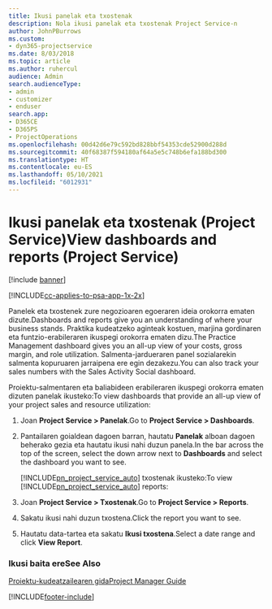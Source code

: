 ```yaml
---
title: Ikusi panelak eta txostenak
description: Nola ikusi panelak eta txostenak Project Service-n
author: JohnPBurrows
ms.custom:
- dyn365-projectservice
ms.date: 8/03/2018
ms.topic: article
ms.author: ruhercul
audience: Admin
search.audienceType:
- admin
- customizer
- enduser
search.app:
- D365CE
- D365PS
- ProjectOperations
ms.openlocfilehash: 00d42d6e79c592bd828bbf54353cde52900d288d
ms.sourcegitcommit: 40f68387f594180af64a5e5c748b6efa188bd300
ms.translationtype: HT
ms.contentlocale: eu-ES
ms.lasthandoff: 05/10/2021
ms.locfileid: "6012931"
---
```

# <a name="view-dashboards-and-reports-project-service"></a><span data-ttu-id="52f4c-103">Ikusi panelak eta txostenak (Project Service)</span><span class="sxs-lookup"><span data-stu-id="52f4c-103">View dashboards and reports (Project Service)</span></span>

[!include [banner](../includes/psa-now-project-operations.md)]

[!INCLUDE[cc-applies-to-psa-app-1x-2x](../includes/cc-applies-to-psa-app-1x-2x.md)]

<span data-ttu-id="52f4c-104">Panelek eta txostenek zure negozioaren egoeraren ideia orokorra ematen dizute.</span><span class="sxs-lookup"><span data-stu-id="52f4c-104">Dashboards and reports give you an understanding of where your business stands.</span></span> <span data-ttu-id="52f4c-105">Praktika kudeatzeko aginteak kostuen, marjina gordinaren eta funtzio-erabileraren ikuspegi orokorra ematen dizu.</span><span class="sxs-lookup"><span data-stu-id="52f4c-105">The Practice Management dashboard gives you an all-up view of your costs, gross margin, and role utilization.</span></span> <span data-ttu-id="52f4c-106">Salmenta-jardueraren panel sozialarekin salmenta kopuruaren jarraipena ere egin dezakezu.</span><span class="sxs-lookup"><span data-stu-id="52f4c-106">You can also track your sales numbers with the Sales Activity Social dashboard.</span></span>  
  
 <span data-ttu-id="52f4c-107">Proiektu-salmentaren eta baliabideen erabileraren ikuspegi orokorra ematen dizuten panelak ikusteko:</span><span class="sxs-lookup"><span data-stu-id="52f4c-107">To view dashboards that provide an all-up view of your project sales and resource utilization:</span></span>  
  
1. <span data-ttu-id="52f4c-108">Joan **Project Service > Panelak**.</span><span class="sxs-lookup"><span data-stu-id="52f4c-108">Go to **Project Service > Dashboards**.</span></span>  
  
2. <span data-ttu-id="52f4c-109">Pantailaren goialdean dagoen barran, hautatu **Panelak** alboan dagoen beherako gezia eta hautatu ikusi nahi duzun panela.</span><span class="sxs-lookup"><span data-stu-id="52f4c-109">In the bar across the top of the screen, select the down arrow next to **Dashboards** and select the dashboard you want to see.</span></span>  
  
   <span data-ttu-id="52f4c-110">[!INCLUDE[pn_project_service_auto](../includes/pn-project-service-auto.md)] txostenak ikusteko:</span><span class="sxs-lookup"><span data-stu-id="52f4c-110">To view [!INCLUDE[pn_project_service_auto](../includes/pn-project-service-auto.md)] reports:</span></span>  
  
3. <span data-ttu-id="52f4c-111">Joan **Project Service > Txostenak**.</span><span class="sxs-lookup"><span data-stu-id="52f4c-111">Go to **Project Service > Reports**.</span></span>  
  
4. <span data-ttu-id="52f4c-112">Sakatu ikusi nahi duzun txostena.</span><span class="sxs-lookup"><span data-stu-id="52f4c-112">Click the report you want to see.</span></span>  
  
5. <span data-ttu-id="52f4c-113">Hautatu data-tartea eta sakatu **Ikusi txostena**.</span><span class="sxs-lookup"><span data-stu-id="52f4c-113">Select a date range and click **View Report**.</span></span>  
  
### <a name="see-also"></a><span data-ttu-id="52f4c-114">Ikusi baita ere</span><span class="sxs-lookup"><span data-stu-id="52f4c-114">See Also</span></span>  
 [<span data-ttu-id="52f4c-115">Proiektu-kudeatzailearen gida</span><span class="sxs-lookup"><span data-stu-id="52f4c-115">Project Manager Guide</span></span>](../psa/project-manager-guide.md)


[!INCLUDE[footer-include](../includes/footer-banner.md)]